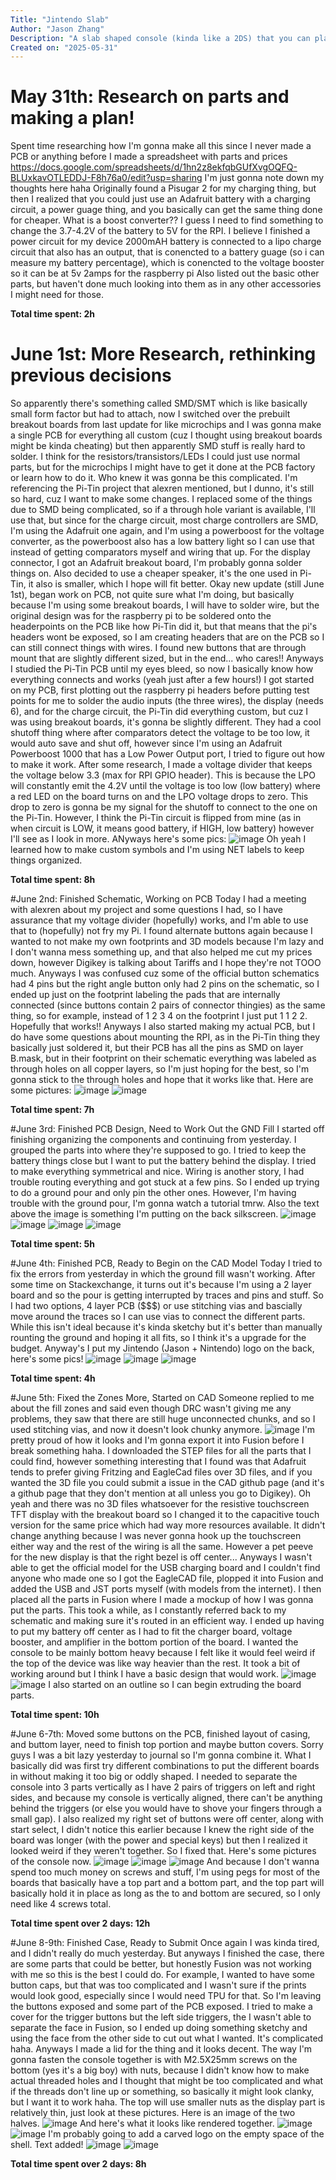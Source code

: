 ```yaml
---
Title: "Jintendo Slab"
Author: "Jason Zhang"
Description: "A slab shaped console (kinda like a 2DS) that you can play retro games on, will have battery, powered by RPI Z2W"
Created on: "2025-05-31"
---
```

# May 31th: Research on parts and making a plan!
Spent time researching how I'm gonna make all this since I never made a PCB or anything before
I made a spreadsheet with parts and prices https://docs.google.com/spreadsheets/d/1hn2z8ekfqbGUfXvgOQFQ-BLUxkavOTLEDDJ-F8h76a0/edit?usp=sharing
I'm just gonna note down my thoughts here haha
Originally found a Pisugar 2 for my charging thing, but then I realized that you could just use an Adafruit battery with a charging circuit, a power guage thing, and you basically can get the same thing done for cheaper.
What is a boost converter?? I guess I need to find something to change the 3.7-4.2V of the battery to 5V for the RPI.
I believe I finished a power circuit for my device
2000mAH battery is connected to a lipo charge circuit that also has an output, that is conencted to a battery guage (so i can measure my battery percentage), which is conencted to the voltage booster so it can be at 5v 2amps for the raspberry pi
Also listed out the basic other parts, but haven't done much looking into them as in any other accessories I might need for those.

**Total time spent: 2h**

# June 1st: More Research, rethinking previous decisions
So apparently there's something called SMD/SMT which is like basically small form factor but had to attach, now I switched over the prebuilt breakout boards from last update for like microchips and I was gonna make a single PCB for everything all custom (cuz I thought using breakout boards might be kinda cheating) but then apparently SMD stuff is really hard to solder. I think for the resistors/transistors/LEDs I could just use normal parts, but for the microchips I might have to get it done at the PCB factory or learn how to do it.
Who knew it was gonna be this complicated. I'm referencing the Pi-Tin project that alexren mentioned, but I dunno, it's still so hard, cuz I want to make some changes.
I replaced some of the things due to SMD being complicated, so if a through hole variant is available, I'll use that, but since for the charge circuit, most charge controllers are SMD, I'm using the Adafruit one again, and I'm using a powerboost for the voltage converter, as the powerboost also has a low battery light so I can use that instead of getting comparators myself and wiring that up. For the display connector, I got an Adafruit breakout board, I'm probably gonna solder things on.
Also decided to use a cheaper speaker, it's the one used in Pi-Tin, it also is smaller, which I hope will fit better.
Okay new update (still June 1st), began work on PCB, not quite sure what I'm doing, but basically because I'm using some breakout boards, I will have to solder wire, but the original design was for the raspberry pi to be soldered onto the headerpoints on the PCB like how Pi-Tin did it, but that means that the pi's headers wont be exposed, so I am creating headers that are on the PCB so I can still connect things with wires.
I found new buttons that are through mount that are slightly different sized, but in the end... who cares!!
Anyways I studied the Pi-Tin PCB until my eyes bleed, so now I basically know how everything connects and works (yeah just after a few hours!)
I got started on my PCB, first plotting out the raspberry pi headers before putting test points for me to solder the audio inputs (the three wires), the display (needs 6), and for the charge circuit, the Pi-Tin did everything custom, but cuz I was using breakout boards, it's gonna be slightly different. They had a cool shutoff thing where after comparators detect the voltage to be too low, it would auto save and shut off, however since I'm using an Adafruit Powerboost 1000 that has a Low Power Output port, I tried to figure out how to make it work. After some research, I made a voltage divider that keeps the voltage below 3.3 (max for RPI GPIO header). This is because the LPO will constantly emit the 4.2V until the voltage is too low (low battery) where a red LED on the board turns on and the LPO voltage drops to zero. This drop to zero is gonna be my signal for the shutoff to connect to the one on the Pi-Tin. However, I think the Pi-Tin circuit is flipped from mine (as in when circuit is LOW, it means good battery, if HIGH, low battery) however I'll see as I look in more.
ANyways here's some pics:
![image](https://github.com/user-attachments/assets/b5d9c1d5-ce2b-43fd-9968-85bee993e3fa)
Oh yeah I learned how to make custom symbols and I'm using NET labels to keep things organized.

 **Total time spent: 8h**

 #June 2nd: Finished Schematic, Working on PCB 
Today I had a meeting with alexren about my project and some questions I had, so I have assurance that my voltage divider (hopefully) works, and I'm able to use that to (hopefully) not fry my Pi. I found alternate buttons again because I wanted to not make my own footprints and 3D models because I'm lazy and I don't wanna mess something up, and that also helped me cut my prices down, however Digikey is talking about Tariffs and I hope they're not TOOO much. Anyways I was confused cuz some of the official button schematics had 4 pins but the right angle button only had 2 pins on the schematic, so I ended up just on the footprint labeling the pads that are internally connected (since buttons contain 2 pairs of connector thingies) as the same thing, so for example, instead of 1 2 3 4 on the footprint I just put 1 1 2 2. Hopefully that works!!
Anyways I also started making my actual PCB, but I do have some questions about mounting the RPI, as in the Pi-Tin thing they basically just soldered it, but their PCB has all the pins as SMD on layer B.mask, but in their footprint on their schematic everything was labeled as through holes on all copper layers, so I'm just hoping for the best, so I'm gonna stick to the through holes and hope that it works like that. 
Here are some pictures:
![image](https://github.com/user-attachments/assets/371e4578-ce07-427f-b1dc-a8e1df776698)
![image](https://github.com/user-attachments/assets/b2e0fba2-8af2-41ff-a869-7d23d5031eb0)

**Total time spent: 7h**

#June 3rd: Finished PCB Design, Need to Work Out the GND Fill
I started off finishing organizing the components and continuing from yesterday. I grouped the parts into where they're supposed to go. I tried to keep the battery things close but I want to put the battery behind the display. I tried to make everything symmetrical and nice.
Wiring is another story, I had trouble routing everything and got stuck at a few pins. So I ended up trying to do a ground pour and only pin the other ones. However, I'm having trouble with the ground pour, I'm gonna watch a tutorial tmrw.
Also the text above the image is something I'm putting on the back silkscreen.
![image](https://github.com/user-attachments/assets/219475dc-8907-4619-80df-3e1e888901e3)
![image](https://github.com/user-attachments/assets/2c3ae544-410f-472c-83be-b1f0f48dac30)
![image](https://github.com/user-attachments/assets/2a266b66-c0a9-4242-b2c6-a25da8024865)
![image](https://github.com/user-attachments/assets/1ef929fb-7dd7-4b32-a635-f56bdce8944d)

**Total time spent: 5h**

#June 4th: Finished PCB, Ready to Begin on the CAD Model
Today I tried to fix the errors from yesterday in which the ground fill wasn't working. After some time on Stackexchange, it turns out it's because I'm using a 2 layer board and so the pour is getting interrupted by traces and pins and stuff. So I had two options, 4 layer PCB ($$$) or use stitching vias and bascially move around the traces so I can use vias to connect the different parts. While this isn't ideal because it's kinda sketchy but it's better than manually rounting the ground and hoping it all fits, so I think it's a upgrade for the budget.
Anyway's I put my Jintendo (Jason + Nintendo) logo on the back, here's some pics!
![image](https://github.com/user-attachments/assets/5441ba1e-72d8-4efa-82f9-25167c93894b)
![image](https://github.com/user-attachments/assets/97748030-a033-4c84-a70f-d21ecf72f82c)
![image](https://github.com/user-attachments/assets/35ca61a9-0940-4901-8d4a-6e238483d89e)

**Total time spent: 4h**

#June 5th: Fixed the Zones More, Started on CAD
Someone replied to me about the fill zones and said even though DRC wasn't giving me any problems, they saw that there are still huge unconnected chunks, and so I used stitching vias, and now it doesn't look chunky anymore.
![image](https://github.com/user-attachments/assets/fd5fc295-23bf-499b-883e-496a444cf66e)
I'm pretty proud of how it looks and I'm gonna export it into Fusion before I break something haha.
I downloaded the STEP files for all the parts that I could find, however something interesting that I found was that Adafruit tends to prefer giving Fritzing and EagleCad files over 3D files, and if you wanted the 3D file you could submit a issue in the CAD github page (and it's a github page that they don't mention at all unless you go to Digikey).
Oh yeah and there was no 3D files whatsoever for the resistive touchscreen TFT display with the breakout board so I changed it to the capacitive touch version for the same price which had way more resources available. It didn't change anything because I was never gonna hook up the touchscreen either way and the rest of the wiring is all the same.
However a pet peeve for the new display is that the right bezel is off center...
Anyways I wasn't able to get the official model for the USB charging board and I couldn't find anyone who made one so I got the EagleCAD file, plopped it into Fusion and added the USB and JST ports myself (with models from the internet). 
I then placed all the parts in Fusion where I made a mockup of how I was gonna put the parts. This took a while, as I constantly referred back to my schematic and making sure it's routed in an efficient way.
I ended up having to put my battery off center as I had to fit the charger board, voltage booster, and amplifier in the bottom portion of the board. I wanted the console to be mainly bottom heavy because I felt like it would feel weird if the top of the device was like way heavier than the rest.
It took a bit of working around but I think I have a basic design that would work. 
![image](https://github.com/user-attachments/assets/3de50bae-7316-48b1-9cb9-be33a61d33bd)
![image](https://github.com/user-attachments/assets/a2a30779-c4dd-4fb2-942a-685503c7c925)
I also started on an outline so I can begin extruding the board parts.

**Total time spent: 10h**

#June 6-7th: Moved some buttons on the PCB, finished layout of casing, and buttom layer, need to finish top portion and maybe button covers.
Sorry guys I was a bit lazy yesterday to journal so I'm gonna combine it.
What I basically did was first try different combinations to put the different boards in without making it too big or oddly shaped. I needed to separate the console into 3 parts vertically as I have 2 pairs of triggers on left and right sides, and because my console is vertically aligned, there can't be anything behind the triggers (or else you would have to shove your fingers through a small gap).
I also realized my right set of buttons were off center, along with start select, I didn't notice this earlier because I knew the right side of the board was longer (with the power and special keys) but then I realized it looked weird if they weren't together. So I fixed that.
Here's some pictures of the console now.
![image](https://github.com/user-attachments/assets/4263298a-d3cc-4c68-bd03-6276aa6fa60e)
![image](https://github.com/user-attachments/assets/936c14fa-7b44-4437-b5c7-de138ae1ba12)
![image](https://github.com/user-attachments/assets/0475fca5-c308-4790-9c4a-9ffc80052134)
And because I don't wanna spend too much money on screws and stuff, I'm using pegs for most of the boards that basically have a top part and a bottom part, and the top part will basically hold it in place as long as the to and bottom are secured, so I only need like 4 screws total.

**Total time spent over 2 days: 12h**

#June 8-9th: Finished Case, Ready to Submit
Once again I was kinda tired, and I didn't really do much yesterday. But anyways I finished the case, there are some parts that could be better, but honestly Fusion was not working with me so this is the best I could do. For example, I wanted to have some button caps, but that was too complicated and I wasn't sure if the prints would look good, especially since I would need TPU for that. So I'm leaving the buttons exposed and some part of the PCB exposed. I tried to make a cover for the trigger buttons but the left side triggers, the I wasn't able to separate the face in Fusion, so I ended up doing something sketchy and using the face from the other side to cut out what I wanted. It's complicated haha.
Anyways I made a lid for the thing and it looks decent. The way I'm gonna fasten the console together is with M2.5X25mm screws on the bottom (yes it's a big boy) with nuts, because I didn't know how to make actual threaded holes and I thought that might be too complicated and what if the threads don't line up or something, so basically it might look clanky, but I want it to work haha.
The top will use smaller nuts as the display part is relatively thin, just look at these pictures.
Here is an image of the two halves.
![image](https://github.com/user-attachments/assets/0ef2a2ad-327d-4fb5-a085-2055bde2942d)
And here's what it looks like rendered together.
![image](https://github.com/user-attachments/assets/a4924b1b-a704-4121-a03f-a9f8fffc7548)
![image](https://github.com/user-attachments/assets/4165f00a-34fa-4430-b13c-a984127049c2)
I'm probably going to add a carved logo on the empty space of the shell.
Text added!
![image](https://github.com/user-attachments/assets/442239de-d9a1-4a9e-af27-8833ce5ace86)
![image](https://github.com/user-attachments/assets/02dd081e-51e0-47b0-8712-141aabbf25af)

**Total time spent over 2 days: 8h**
